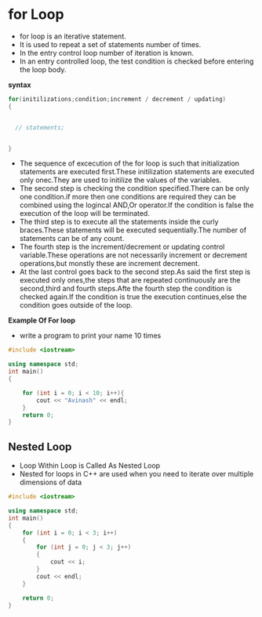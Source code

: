 # for Loop
* for loop is an iterative statement.
* It is used to repeat a set of statements number of times.
* In the entry control loop number of iteration is known.
* In an entry controlled loop, the test condition is checked before entering the loop body.

**syntax**
```cpp
for(initilizations;condition;increment / decrement / updating)
{


  // statements;


}
```
* The sequence of excecution of the for loop is such that initialization statements are executed first.These initilization statements are executed only onec.They are used to initilize the values of the variables.
* The second step is checking the condition specified.There can be only one condition.if more then one conditions are required they can be combined using the logincal AND,Or operator.If the condition is false the execution of the loop will be terminated.
* The third step is to execute all the statements inside the curly braces.These statements will be executed sequentially.The number of statements can be of any count.
* The fourth step is the increment/decrement or updating control variable.These operations are not necessarily increment or decrement operations,but monstly these are increment decrement.
* At the last control goes back to the second step.As said the first step is executed only ones,the steps that are repeated continuously are the second,third and fourth steps.Afte the fourth step the condition is checked again.If the condition is true the execution continues,else the condition goes outside of the loop.

**Example Of For loop**
* write a program to print your name 10 times

```c++
#include <iostream>

using namespace std;
int main()
{

    for (int i = 0; i < 10; i++){
        cout << "Avinash" << endl;
    }
    return 0;
}
```


## Nested Loop 
* Loop Within Loop is Called As Nested Loop
* Nested for loops in C++ are used when you need to iterate over multiple dimensions of data

```cpp
#include <iostream>

using namespace std;
int main()
{
    for (int i = 0; i < 3; i++)
    {
        for (int j = 0; j < 3; j++)
        {
            cout << i;
        }
        cout << endl;
    }

    return 0;
}
```